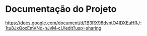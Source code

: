 # Documentação do Projeto

https://docs.google.com/document/d/1B3RX98dvntO4lDXEuHRJ-1tu8JxQoxEmVNd-hJvM-cU/edit?usp=sharing
